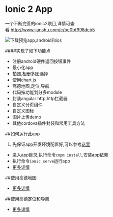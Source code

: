 Ionic 2 App 
=====================
一个不断完善的ionic2项目,详情可查看:http://www.jianshu.com/c/be0bf998dcb5

![下载预览app,android和ios](http://omzo595hi.bkt.clouddn.com/download.png)

####实现了如下功能点
* 注册android硬件返回按钮事件
* 最小化app
* 拍照,相册多图选择
* 使用chart.js
* 高德地图,定位,导航
* 代码按功能划分多module
* 封装angular http,http拦截器
* 自定义分页组件
* 自定义图标
* 图片上传demo
* 其他cordova插件封装和常用工具方法

##如何运行此app
1.  先保证app开发环境配置好,可以参考[这里](http://www.jianshu.com/p/1f1205602ce0)
* 进入app目录,执行命令`cnpm install`,安装app依赖
* 执行命令`ionic serve`运行app
* [更多详情](http://www.jianshu.com/p/836392297eb9)

##使用高德地图
* [更多详情](http://www.jianshu.com/p/4de365c55668)


##使用高德定位和导航
* [更多详情](http://www.jianshu.com/p/85aceaee3b35)

